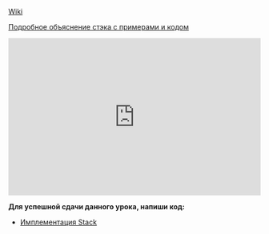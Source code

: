 <a href="https://ru.wikipedia.org/wiki/%D0%A1%D1%82%D0%B5%D0%BA#:~:text=stack%20%E2%80%94%20%D1%81%D1%82%D0%BE%D0%BF%D0%BA%D0%B0%3B%20%D1%87%D0%B8%D1%82%D0%B0%D0%B5%D1%82%D1%81%D1%8F%20%D1%81%D1%82%D1%8D%D0%BA),%D0%B2%D1%82%D0%BE%D1%80%D1%83%D1%8E%20%D1%81%D0%B2%D0%B5%D1%80%D1%85%D1%83%2C%20%D0%BD%D1%83%D0%B6%D0%BD%D0%BE%20%D1%81%D0%BD%D1%8F%D1%82%D1%8C%20%D0%B2%D0%B5%D1%80%D1%85%D0%BD%D1%8E%D1%8E.">Wiki</a>    




<a href="https://webdevblog.ru/kak-realizovat-stek-v-python/">Подробное объяснение стэка с примерами и кодом</a>   

<iframe width="100%" height="315" src="https://www.youtube.com/embed/I2ygxgPu4YY" frameborder="0" allow="accelerometer; autoplay; encrypted-media; gyroscope; picture-in-picture" allowfullscreen></iframe>

**Для успешной сдачи данного урока, напиши код:**   
- <a href="https://github.com/alem-classroom/student-algo-1-${GITHUB_LOGIN}/tree/master/stack" class="repo-button">Имплементация Stack</a>   
